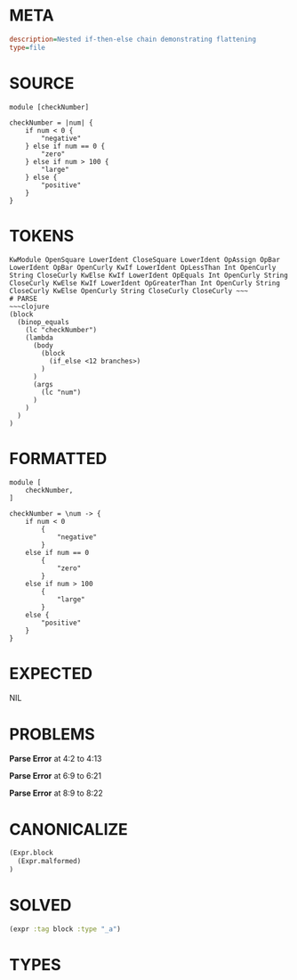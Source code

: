 # META
~~~ini
description=Nested if-then-else chain demonstrating flattening
type=file
~~~
# SOURCE
~~~roc
module [checkNumber]

checkNumber = |num| {
	if num < 0 {
		"negative"
	} else if num == 0 {
		"zero"
	} else if num > 100 {
		"large"
	} else {
		"positive"
	}
}
~~~
# TOKENS
~~~text
KwModule OpenSquare LowerIdent CloseSquare LowerIdent OpAssign OpBar LowerIdent OpBar OpenCurly KwIf LowerIdent OpLessThan Int OpenCurly String CloseCurly KwElse KwIf LowerIdent OpEquals Int OpenCurly String CloseCurly KwElse KwIf LowerIdent OpGreaterThan Int OpenCurly String CloseCurly KwElse OpenCurly String CloseCurly CloseCurly ~~~
# PARSE
~~~clojure
(block
  (binop_equals
    (lc "checkNumber")
    (lambda
      (body
        (block
          (if_else <12 branches>)
        )
      )
      (args
        (lc "num")
      )
    )
  )
)
~~~
# FORMATTED
~~~roc
module [
	checkNumber,
]

checkNumber = \num -> {
	if num < 0
		{
			"negative"
		}
	else if num == 0
		{
			"zero"
		}
	else if num > 100
		{
			"large"
		}
	else {
		"positive"
	}
}
~~~
# EXPECTED
NIL
# PROBLEMS
**Parse Error**
at 4:2 to 4:13

**Parse Error**
at 6:9 to 6:21

**Parse Error**
at 8:9 to 8:22

# CANONICALIZE
~~~clojure
(Expr.block
  (Expr.malformed)
)
~~~
# SOLVED
~~~clojure
(expr :tag block :type "_a")
~~~
# TYPES
~~~roc
~~~
